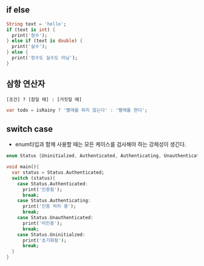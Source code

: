 ## if else

```dart
String text = 'hello';
if (text is int) {
  print('정수');
} else if (text is double) {
  print('실수');
} else {
  print('정수도 실수도 아님');
}
```



## 삼항 연산자

`[조건] ? [참일 때] : [거짓일 때]`

```dart
var todo = isRainy ? '빨래를 하지 않는다' : '빨래를 한다';
```



## switch case

- enum타입과 함께 사용할 때는 모든 케이스를 검사해야 하는 강제성이 생긴다.

```dart
enum Status {Uninitialzed, Authenticated, Authenticating, Unauthenticated }

void main(){
  var status = Status.Authenticated;
  switch (status){
    case Status.Authenticated:
      print('인증됨');
      break;
    case Status.Authenticating:
      print('인증 처리 중');
      break;
    case Status.Unauthenticated:
      print('미인증');
      break;
    case Status.Uninitialzed:
      print('초기화됨');
      break;
  }
}
```



